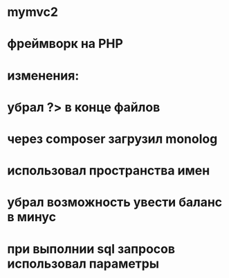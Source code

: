 # mymvc2
# фреймворк на PHP
# изменения:
# убрал ?> в конце файлов
# через composer загрузил monolog
# использовал пространства имен
# убрал возможность увести баланс в минус
# при выполнии sql запросов использовал параметры
